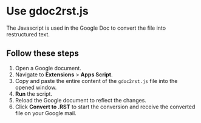 # Use gdoc2rst.js

The Javascript is used in the Google Doc to convert the file into restructured text.

## Follow these steps

1. Open a Google document.
2. Navigate to **Extensions** > **Apps Script**.
3. Copy and paste the entire content of the `gdoc2rst.js` file into the opened window.
4. **Run** the script.
5. Reload the Google document to reflect the changes.
6. Click **Convert to .RST** to start the conversion and receive the converted file on your Google mail.
